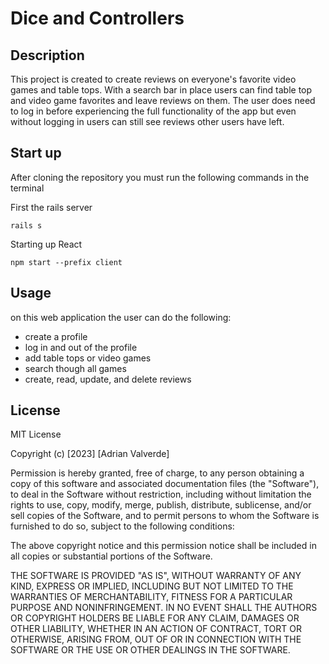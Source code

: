 # Dice and Controllers

## Description

This project is created to create reviews on everyone's favorite video games and table tops. With a search bar in place users can find table top and video game favorites and leave reviews on them. The user does need to log in before experiencing the full functionality of the app but even without logging in users can still see reviews other users have left.

## Start up 

After cloning the repository you must run the following commands in the terminal

First the rails server 

```
rails s
```

Starting up React

```
npm start --prefix client
```

## Usage

on this web application the user can do the following:

- create a profile
- log in and out of the profile
- add table tops or video games
- search though all games
- create, read, update, and delete reviews

## License

MIT License

Copyright (c) [2023] [Adrian Valverde]

Permission is hereby granted, free of charge, to any person obtaining a copy
of this software and associated documentation files (the "Software"), to deal
in the Software without restriction, including without limitation the rights
to use, copy, modify, merge, publish, distribute, sublicense, and/or sell
copies of the Software, and to permit persons to whom the Software is
furnished to do so, subject to the following conditions:

The above copyright notice and this permission notice shall be included in all
copies or substantial portions of the Software.

THE SOFTWARE IS PROVIDED "AS IS", WITHOUT WARRANTY OF ANY KIND, EXPRESS OR
IMPLIED, INCLUDING BUT NOT LIMITED TO THE WARRANTIES OF MERCHANTABILITY,
FITNESS FOR A PARTICULAR PURPOSE AND NONINFRINGEMENT. IN NO EVENT SHALL THE
AUTHORS OR COPYRIGHT HOLDERS BE LIABLE FOR ANY CLAIM, DAMAGES OR OTHER
LIABILITY, WHETHER IN AN ACTION OF CONTRACT, TORT OR OTHERWISE, ARISING FROM,
OUT OF OR IN CONNECTION WITH THE SOFTWARE OR THE USE OR OTHER DEALINGS IN THE
SOFTWARE.
